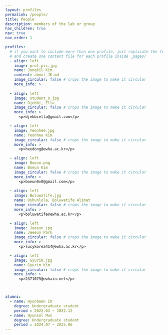 ```yaml
---
layout: profiles
permalink: /people/
title: People
description: members of the lab or group
has_children: true
nav: true
nav_order: 1

profiles:
  # if you want to include more than one profile, just replicate the following block
  # and create one content file for each profile inside _pages/
  - align: left
    image: prof_pic.jpg
    name: Jongkil Kim
    content: about_JK.md
    image_circular: false # crops the image to make it circular
    more_info: >
    
  - align: left
    image: student_0.jpg
    name: Djebbi, Ella
    image_circular: false # crops the image to make it circular
    more_info: >
      <p>djebbiella@gmail.com</p>

  - align: left
    image: Yeonhee.jpg
    name: Yeonhee Kim
    image_circular: false # crops the image to make it circular
    more_info: >
      <p>heedong@ewha.ac.kr</p>

  - align: left
    image: Boeun.png
    name: Boeun Kim
    image_circular: false # crops the image to make it circular
    more_info: >
      <p>boeun0v0@gmail.com</p>
  
  - align: left
    image: Boluwatife.jpg
    name: Oshunlola, Boluwatife Alimat
    image_circular: false # crops the image to make it circular
    more_info: >
      <p>boluwatife@ewha.ac.kr</p>

  - align: left
    image: Jeeeun.jpg
    name: Jeeeun Park
    image_circular: false # crops the image to make it circular
    more_info: >
      <p>lucykorea414@ewha.ac.kr</p>

  - align: left
    image: Gyurim.jpg
    name: Gyurim Kim
    image_circular: false # crops the image to make it circular
    more_info: >
      <p>2371075@ewhain.net</p>



alumni:
  - name: Hyunbeen Im
    degree: Undergraduate student
    period : 2022.03 ~ 2022.12
  - name: Hyunsol Mun
    degree: Undergraduate student
    period : 2024.07 ~ 2025.06
---
```

